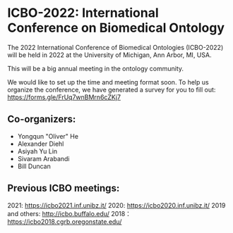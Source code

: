 # ICBO-2022: International Conference on Biomedical Ontology

The 2022 International Conference of Biomedical Ontologies (ICBO-2022) will be held in 2022 at the University of Michigan, Ann Arbor, MI, USA. 

This will be a big annual meeting in the ontology community. 

We would like to set up the time and meeting format soon. To help us organize the conference, we have generated a survey for you to fill out: 
https://forms.gle/FrUq7wnBMrn6cZKj7 
 
## Co-organizers: 
- Yongqun "Oliver" He
- Alexander Diehl
- Asiyah Yu Lin
- Sivaram Arabandi
- Bill Duncan

## Previous ICBO meetings:
 2021: https://icbo2021.inf.unibz.it/
 2020: https://icbo2020.inf.unibz.it/
 2019 and others: http://icbo.buffalo.edu/
 2018：https://icbo2018.cgrb.oregonstate.edu/

